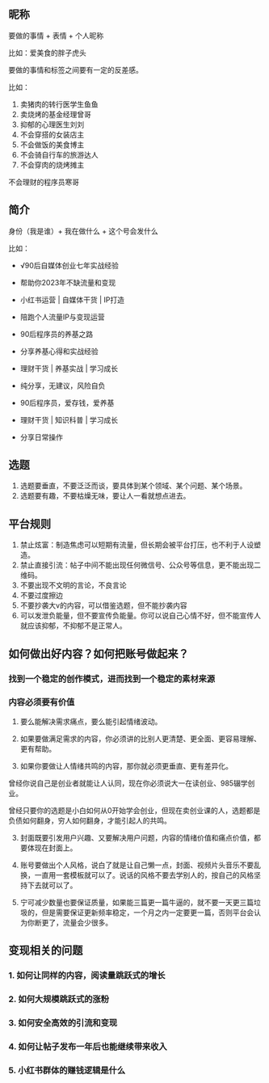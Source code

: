 ## 昵称
要做的事情 + 表情 + 个人昵称

比如：爱美食的胖子虎头

要做的事情和标签之间要有一定的反差感。

比如：
1. 卖猪肉的转行医学生鱼鱼
2. 卖烧烤的基金经理曾哥
3. 抑郁的心理医生刘刘
4. 不会穿搭的女装店主
5. 不会做饭的美食博主
6. 不会骑自行车的旅游达人
7. 不会穿肉的烧烤摊主

不会理财的程序员寒哥

## 简介

身份（我是谁）+ 我在做什么 + 这个号会发什么

比如：
- √90后自媒体创业七年实战经验
- 帮助你2023年不缺流量和变现
- 小红书运营 | 自媒体干货 | IP打造
- 陪跑个人流量IP与变现运营

- 90后程序员的养基之路
- 分享养基心得和实战经验
- 理财干货 | 养基实战 | 学习成长
- 纯分享，无建议，风险自负

- 90后程序员，爱存钱，爱养基
- 理财干货 | 知识科普 | 学习成长
- 分享日常操作

## 选题
1. 选题要垂直，不要泛泛而谈，要具体到某个领域、某个问题、某个场景。
2. 选题要有趣，不要枯燥无味，要让人一看就想点进去。

## 平台规则
1. 禁止炫富：制造焦虑可以短期有流量，但长期会被平台打压，也不利于人设塑造。
2. 禁止直接引流：帖子中间不能出现任何微信号、公众号等信息，更不能出现二维码。
3. 不要出现不文明的言论，不良言论
4. 不要过度擦边
5. 不要抄袭大v的内容，可以借鉴选题，但不能抄袭内容
6. 可以发泄负能量，但不要宣传负能量。你可以说自己心情不好，但不能宣传人就应该抑郁，不抑郁不是正常人。

## 如何做出好内容？如何把账号做起来？

### 找到一个稳定的创作模式，进而找到一个稳定的素材来源

### 内容必须要有价值
1. 要么能解决需求痛点，要么能引起情绪波动。 

2. 如果要做满足需求的内容，你必须讲的比别人更清楚、更全面、更容易理解、更有帮助。

3. 如果你要做让人情绪共鸣的内容，那你就必须更垂直、更有差异化。

曾经你说自己是创业者就能让人认同，现在你必须说大一在读创业、985辍学创业。

曾经只要你的选题是小白如何从0开始学会创业，但现在卖创业课的人，选题都是负债如何翻身，穷人如何翻身，才能引起人的共鸣。

3. 封面既要引发用户兴趣、又要解决用户问题，内容的情绪价值和痛点价值，都要体现在封面上。

4. 账号要做出个人风格，说白了就是让自己懒一点，封面、视频片头音乐不要乱换，一直用一套模板就可以了。说话的风格不要去学别人的，按自己的风格坚持下去就可以了。

5. 宁可减少数量也要保证质量，如果能三篇更一篇牛逼的，就不要一天更三篇垃圾的，但是需要保证更新频率稳定，一个月之内一定要更一篇，否则平台会认为你断更了，流量会少很多。

## 变现相关的问题
### 1. 如何让同样的内容，阅读量跳跃式的增长
### 2. 如何大规模跳跃式的涨粉
### 3. 如何安全高效的引流和变现
### 4. 如何让帖子发布一年后也能继续带来收入
### 5. 小红书群体的赚钱逻辑是什么